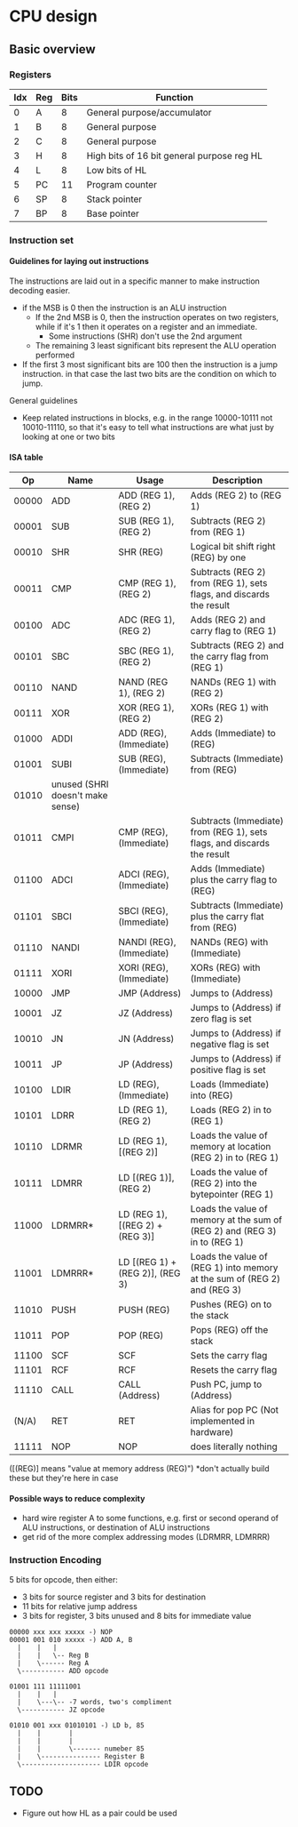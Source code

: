 # CPU design

## Basic overview

### Registers
Idx | Reg | Bits | Function |
----|-----|------|----------|
0   | A   | 8    | General purpose/accumulator
1   | B   | 8    | General purpose
2   | C   | 8    | General purpose
3   | H   | 8    | High bits of 16 bit general purpose reg HL
4   | L   | 8    | Low bits of HL
5   | PC  | 11   | Program counter
6   | SP  | 8    | Stack pointer
7   | BP  | 8    | Base pointer


### Instruction set

#### Guidelines for laying out instructions
The instructions are laid out in a specific manner to make instruction decoding easier.
- if the MSB is 0 then the instruction is an ALU instruction
    - If the 2nd MSB is 0, then the instruction operates on two registers, while if it's 1 then it operates on a register and an immediate.
        - Some instructions (SHR) don't use the 2nd argument
    - The remaining 3 least significant bits represent the ALU operation performed
- If the first 3 most significant bits are 100 then the instruction is a jump instruction. in that case the last two bits are the condition on which to jump.

General guidelines
- Keep related instructions in blocks, e.g. in the range 10000-10111 not 10010-11110, so that it's easy to tell what instructions are what just by looking at one or two bits 

#### ISA table
Op    | Name   | Usage                               | Description                                                                |
------|--------|-------------------------------------|----------------------------------------------------------------------------|
00000 | ADD    | ADD  (REG 1), (REG 2)               | Adds (REG 2) to (REG 1)
00001 | SUB    | SUB  (REG 1), (REG 2)               | Subtracts (REG 2) from (REG 1)
00010 | SHR    | SHR  (REG)                          | Logical bit shift right (REG) by one
00011 | CMP    | CMP  (REG 1), (REG 2)               | Subtracts (REG 2) from (REG 1), sets flags, and discards the result
00100 | ADC    | ADC  (REG 1), (REG 2)               | Adds (REG 2) and carry flag to (REG 1)
00101 | SBC    | SBC  (REG 1), (REG 2)               | Subtracts (REG 2) and the carry flag from (REG 1)
00110 | NAND   | NAND (REG 1), (REG 2)               | NANDs (REG 1) with (REG 2) 
00111 | XOR    | XOR  (REG 1), (REG 2)               | XORs (REG 1) with (REG 2)
01000 | ADDI   | ADD  (REG), (Immediate)             | Adds (Immediate) to (REG)
01001 | SUBI   | SUB  (REG), (Immediate)             | Subtracts (Immediate) from (REG)
01010 | unused (SHRI doesn't make sense)
01011 | CMPI   | CMP   (REG), (Immediate)            | Subtracts (Immediate) from (REG 1), sets flags, and discards the result
01100 | ADCI   | ADCI  (REG), (Immediate)            | Adds (Immediate) plus the carry flag to (REG) 
01101 | SBCI   | SBCI  (REG), (Immediate)            | Subtracts (Immediate) plus the carry flat from (REG)
01110 | NANDI  | NANDI (REG), (Immediate)            | NANDs (REG) with (Immediate)
01111 | XORI   | XORI  (REG), (Immediate)            | XORs (REG) with (Immediate)
10000 | JMP    | JMP  (Address)                      | Jumps to (Address)
10001 | JZ     | JZ   (Address)                      | Jumps to (Address) if zero flag is set
10010 | JN     | JN   (Address)                      | Jumps to (Address) if negative flag is set
10011 | JP     | JP   (Address)                      | Jumps to (Address) if positive flag is set
10100 | LDIR   | LD   (REG), (Immediate)             | Loads (Immediate) into (REG)
10101 | LDRR   | LD   (REG 1), (REG 2)               | Loads (REG 2) in to (REG 1)
10110 | LDRMR  | LD   (REG 1), [(REG 2)]             | Loads the value of memory at location (REG 2) in to (REG 1)
10111 | LDMRR  | LD   [(REG 1)], (REG 2)             | Loads the value of (REG 2) into the bytepointer (REG 1)
11000 | LDRMRR*| LD   (REG 1), [(REG 2) + (REG 3)]   | Loads the value of memory at the sum of (REG 2) and (REG 3) in to (REG 1)
11001 | LDMRRR*| LD   [(REG 1) + (REG 2)], (REG 3)   | Loads the value of (REG 1) into memory at the sum of (REG 2) and (REG 3) 
11010 | PUSH   | PUSH (REG)                          | Pushes (REG) on to the stack
11011 | POP    | POP  (REG)                          | Pops (REG) off the stack
11100 | SCF    | SCF                                 | Sets the carry flag
11101 | RCF    | RCF                                 | Resets the carry flag
11110 | CALL   | CALL (Address)                      | Push PC, jump to (Address)
(N/A) | RET    | RET                                 | Alias for pop PC (Not implemented in hardware)
11111 | NOP    | NOP                                 | does literally nothing

([(REG)] means "value at memory address (REG)")
*don't actually build these but they're here in case

#### Possible ways to reduce complexity
- hard wire register A to some functions, e.g. first or second operand of ALU instructions, or destination of ALU instructions
- get rid of the more complex addressing modes (LDRMRR, LDMRRR)

### Instruction Encoding

5 bits for opcode, then either:
-    3 bits for source register and 3 bits for destination  
-    11 bits for relative jump address    
-    3 bits for register, 3 bits unused and 8 bits for immediate value
```
00000 xxx xxx xxxxx -) NOP
00001 001 010 xxxxx -) ADD A, B
  |    |   |  
  |    |   \-- Reg B
  |    \------ Reg A
  \----------- ADD opcode
```

```
01001 111 11111001
  |    |   |
  |    \---\-- -7 words, two's compliment
  \----------- JZ opcode
```

```
01010 001 xxx 01010101 -) LD b, 85
  |    |       |      
  |    |       |
  |    |       \------- numeber 85
  |    \--------------- Register B
  \-------------------- LDIR opcode
```

## TODO
- Figure out how HL as a pair could be used

